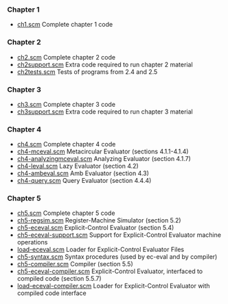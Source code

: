 ### Chapter 1

- [ch1.scm](ch1.scm) Complete chapter 1 code

### Chapter 2

- [ch2.scm](ch2.scm) Complete chapter 2 code
- [ch2support.scm](ch2support.scm) Extra code required to run chapter 2 material
- [ch2tests.scm](ch2tests.scm) Tests of programs from 2.4 and 2.5

### Chapter 3

- [ch3.scm](ch3.scm) Complete chapter 3 code
- [ch3support.scm](ch3support.scm) Extra code required to run chapter 3 material

### Chapter 4

- [ch4.scm](ch4.scm) Complete chapter 4 code
- [ch4-mceval.scm](ch4-mceval.scm) Metacircular Evaluator (sections 4.1.1-4.1.4)
- [ch4-analyzingmceval.scm](ch4-analyzingmceval.scm) Analyzing Evaluator (section 4.1.7)
- [ch4-leval.scm](ch4-leval.scm) Lazy Evaluator (section 4.2)
- [ch4-ambeval.scm](ch4-ambeval.scm) Amb Evaluator (section 4.3)
- [ch4-query.scm](ch4-query.scm) Query Evaluator (section 4.4.4)

### Chapter 5

- [ch5.scm](ch5.scm) Complete chapter 5 code
- [ch5-regsim.scm](ch5-regsim.scm) Register-Machine Simulator (section 5.2)
- [ch5-eceval.scm](ch5-eceval.scm) Explicit-Control Evaluator (section 5.4)
- [ch5-eceval-support.scm](ch5-eceval-support.scm) Support for Explicit-Control Evaluator machine operations
- [load-eceval.scm](load-eceval.scm) Loader for Explicit-Control Evaluator Files
- [ch5-syntax.scm](ch5-syntax.scm) Syntax procedures (used by ec-eval and by compiler)
- [ch5-compiler.scm](ch5-compiler.scm) Compiler (section 5.5)
- [ch5-eceval-compiler.scm](ch5-eceval-compiler.scm) Explicit-Control Evaluator, interfaced to compiled code (section 5.5.7)
- [load-eceval-compiler.scm](load-eceval-compiler.scm) Loader for Explicit-Control Evaluator with compiled code interface